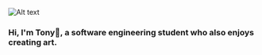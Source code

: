 ![Alt text](https://media1.giphy.com/media/l3JDLY0bJA5N6TLqM/giphy.gif?cid=ecf05e47s7nu41nfnseh16eogpbjn7ery1mb9teojpaqabi9&rid=giphy.gif&ct=g)
### Hi, I'm Tony👋, a software engineering student who also enjoys creating art.

<!--
**TonyCui02/TonyCui02** is a ✨ _special_ ✨ repository because its `README.md` (this file) appears on your GitHub profile.

Here are some ideas to get you started:

- 🔭 I’m currently working on ...
- 🌱 I’m currently learning ...
- 👯 I’m looking to collaborate on ...
- 🤔 I’m looking for help with ...
- 💬 Ask me about ...
- 📫 How to reach me: ...
- 😄 Pronouns: ...
- ⚡ Fun fact: ...
-->
